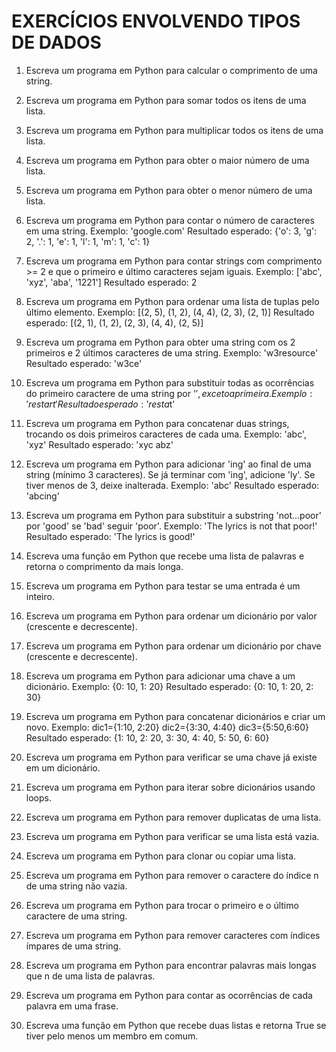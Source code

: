 # EXERCÍCIOS ENVOLVENDO TIPOS DE DADOS

1. Escreva um programa em Python para calcular o comprimento de uma string.

2. Escreva um programa em Python para somar todos os itens de uma lista.

3. Escreva um programa em Python para multiplicar todos os itens de uma lista.

4. Escreva um programa em Python para obter o maior número de uma lista.

5. Escreva um programa em Python para obter o menor número de uma lista.

6. Escreva um programa em Python para contar o número de caracteres em uma string. Exemplo: 'google.com' Resultado esperado: {'o': 3, 'g': 2, '.': 1, 'e': 1, 'l': 1, 'm': 1, 'c': 1}

7. Escreva um programa em Python para contar strings com comprimento >= 2 e que o primeiro e último caracteres sejam iguais. Exemplo: ['abc', 'xyz', 'aba', '1221'] Resultado esperado: 2

8. Escreva um programa em Python para ordenar uma lista de tuplas pelo último elemento. Exemplo: [(2, 5), (1, 2), (4, 4), (2, 3), (2, 1)] Resultado esperado: [(2, 1), (1, 2), (2, 3), (4, 4), (2, 5)]

9. Escreva um programa em Python para obter uma string com os 2 primeiros e 2 últimos caracteres de uma string. Exemplo: 'w3resource' Resultado esperado: 'w3ce'

10. Escreva um programa em Python para substituir todas as ocorrências do primeiro caractere de uma string por '$', exceto a primeira. Exemplo: 'restart' Resultado esperado: 'resta$t'

11. Escreva um programa em Python para concatenar duas strings, trocando os dois primeiros caracteres de cada uma. Exemplo: 'abc', 'xyz' Resultado esperado: 'xyc abz'

12. Escreva um programa em Python para adicionar 'ing' ao final de uma string (mínimo 3 caracteres). Se já terminar com 'ing', adicione 'ly'. Se tiver menos de 3, deixe inalterada. Exemplo: 'abc' Resultado esperado: 'abcing'

13. Escreva um programa em Python para substituir a substring 'not...poor' por 'good' se 'bad' seguir 'poor'. Exemplo: 'The lyrics is not that poor!' Resultado esperado: 'The lyrics is good!'

14. Escreva uma função em Python que recebe uma lista de palavras e retorna o comprimento da mais longa.

15. Escreva um programa em Python para testar se uma entrada é um inteiro.

16. Escreva um programa em Python para ordenar um dicionário por valor (crescente e decrescente).

17. Escreva um programa em Python para ordenar um dicionário por chave (crescente e decrescente).

18. Escreva um programa em Python para adicionar uma chave a um dicionário. Exemplo: {0: 10, 1: 20} Resultado esperado: {0: 10, 1: 20, 2: 30}

19. Escreva um programa em Python para concatenar dicionários e criar um novo. Exemplo: dic1={1:10, 2:20} dic2={3:30, 4:40} dic3={5:50,6:60} Resultado esperado: {1: 10, 2: 20, 3: 30, 4: 40, 5: 50, 6: 60}

20. Escreva um programa em Python para verificar se uma chave já existe em um dicionário.

21. Escreva um programa em Python para iterar sobre dicionários usando loops.

22. Escreva um programa em Python para remover duplicatas de uma lista.

23. Escreva um programa em Python para verificar se uma lista está vazia.

24. Escreva um programa em Python para clonar ou copiar uma lista.

25. Escreva um programa em Python para remover o caractere do índice n de uma string não vazia.

26. Escreva um programa em Python para trocar o primeiro e o último caractere de uma string.

27. Escreva um programa em Python para remover caracteres com índices ímpares de uma string.

28. Escreva um programa em Python para encontrar palavras mais longas que n de uma lista de palavras.

29. Escreva um programa em Python para contar as ocorrências de cada palavra em uma frase.

30. Escreva uma função em Python que recebe duas listas e retorna True se tiver pelo menos um membro em comum.
